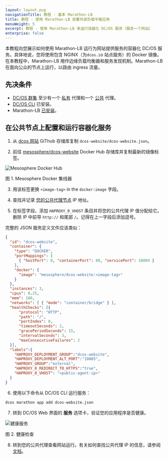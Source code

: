 ```yaml
---
layout: layout.pug
navigationTitle: 教程 - 基本 Marathon-LB
title: 教程 - 使用 Marathon-LB 部署外部负载平衡应用
menuWeight: 5
excerpt: 教程 - 使用 Marathon-LB 来运行容器化 DC/OS 服务（服务一个网站）
enterprise: false
---
```


本教程向您展示如何使用 Marathon-LB 运行为网站提供服务的容器化 DC/OS 服务。具体地说，您将使用包含 NGINX（为`dcos.i`o 站点服务）的 Docker 镜像。在本教程中，Marathon-LB 用作边缘负载均衡器和服务发现机制。Marathon-LB 在面向公众的节点上运行，以路由 ingress 流量。

## 先决条件
- [DC/OS 群集](/1.10/installing/oss/) 至少有一个 [私有](/1.10/overview/concepts/#private-agent-node) 代理和一个 [公共](/1.10/overview/concepts/#public-agent-node) 代理。
- [DC/OS CLI](/1.10/cli/install/) 已安装。
- Marathon-LB [已安装](/services/marathon-lb/usage-ee/)。

## 在公共节点上配置和运行容器化服务

1. 从 [dcos 网站](https://github.com/dcos/dcos-website/blob/develop/dcos-website.json) GiThub 存储库复制 `dcos-website/dcos-website.json`。

1. 前往 [mesosphere/dcos-website](https://hub.docker.com/r/mesosphere/dcos-website/tags/) Docker Hub 存储库并复制最新的镜像标签。

 ![Mesosphere Docker Hub](/1.10/img/dockerhub.png)

 图 1. Mesosphere Docker 集线器

3. 用该标签更换 `<image-tag>` in the `docker:image` 字段。

1. 查找并记录 [您的公共代理节点](/1.10/administering-clusters/locate-public-agent/) IP 地址。

1. 在标签字段，添加 `HAPROXY_0_VHOST` 条目并将您的公共代理 IP 值分配给它。删除 IP 中前导 `http://` 和尾部 `/`。记得在上一字段后添加逗号。

完整的 JSON 服务定义文件应该类似：

  ```json
  {
    "id": "dcos-website",
    "container": {
      "type": "DOCKER",
      "portMappings": [
        { "hostPort": 0, "containerPort": 80, "servicePort": 10004 }
      ],
      "docker": {
        "image": "mesosphere/dcos-website:<image-tag>"
      }
    },
    "instances": 3,
    "cpus": 0.25,
    "mem": 100,
    "networks": [ { "mode": "container/bridge" } ],
    "healthChecks": [{
        "protocol": "HTTP",
        "path": "/",
        "portIndex": 0,
        "timeoutSeconds": 2,
        "gracePeriodSeconds": 15,
        "intervalSeconds": 3,
        "maxConsecutiveFailures": 2
    }],
    "labels":{
      "HAPROXY_DEPLOYMENT_GROUP":"dcos-website",
      "HAPROXY_DEPLOYMENT_ALT_PORT":"10005",
      "HAPROXY_GROUP":"external",
      "HAPROXY_0_REDIRECT_TO_HTTPS":"true",
      "HAPROXY_0_VHOST": "<public-agent-ip>"
    }
  }
  ```

6. 使用以下命令从 DC/OS CLI 运行服务：

  ```bash
  dcos marathon app add dcos-website.json
  ```

7. 转到 DC/OS Web 界面的 **服务** 选项卡，验证您的应用程序是否健康。

![健康服务](/1.10/img/healthy-dcos-website.png)

图 2. 健康检查

8. 转到您的公共代理查看网站运行。有关如何查找公共代理 IP 的信息，请参阅 [文档](/1.10/administering-clusters/locate-public-agent/)。
